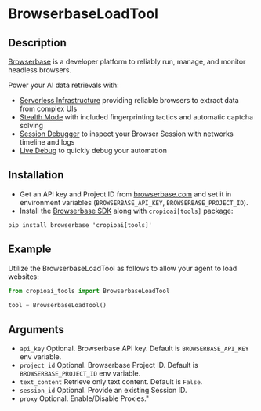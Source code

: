# BrowserbaseLoadTool

## Description

[Browserbase](https://browserbase.com) is a developer platform to reliably run, manage, and monitor headless browsers.

 Power your AI data retrievals with:
 - [Serverless Infrastructure](https://docs.browserbase.com/under-the-hood) providing reliable browsers to extract data from complex UIs
 - [Stealth Mode](https://docs.browserbase.com/features/stealth-mode) with included fingerprinting tactics and automatic captcha solving
 - [Session Debugger](https://docs.browserbase.com/features/sessions) to inspect your Browser Session with networks timeline and logs
 - [Live Debug](https://docs.browserbase.com/guides/session-debug-connection/browser-remote-control) to quickly debug your automation

## Installation

- Get an API key and Project ID from [browserbase.com](https://browserbase.com) and set it in environment variables (`BROWSERBASE_API_KEY`, `BROWSERBASE_PROJECT_ID`).
- Install the [Browserbase SDK](http://github.com/browserbase/python-sdk) along with `cropioai[tools]` package:

```
pip install browserbase 'cropioai[tools]'
```

## Example

Utilize the BrowserbaseLoadTool as follows to allow your agent to load websites:

```python
from cropioai_tools import BrowserbaseLoadTool

tool = BrowserbaseLoadTool()
```

## Arguments

- `api_key` Optional. Browserbase API key. Default is `BROWSERBASE_API_KEY` env variable.
- `project_id` Optional. Browserbase Project ID. Default is `BROWSERBASE_PROJECT_ID` env variable.
- `text_content` Retrieve only text content. Default is `False`.
- `session_id` Optional. Provide an existing Session ID.
- `proxy` Optional. Enable/Disable Proxies."
